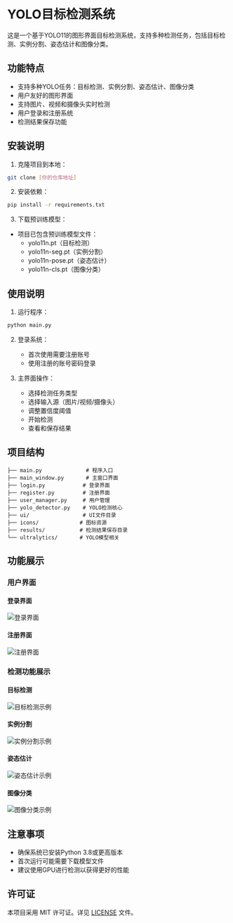 # YOLO目标检测系统

这是一个基于YOLO11的图形界面目标检测系统，支持多种检测任务，包括目标检测、实例分割、姿态估计和图像分类。

## 功能特点

- 支持多种YOLO任务：目标检测、实例分割、姿态估计、图像分类
- 用户友好的图形界面
- 支持图片、视频和摄像头实时检测
- 用户登录和注册系统
- 检测结果保存功能

## 安装说明

1. 克隆项目到本地：
```bash
git clone [你的仓库地址]
```

2. 安装依赖：
```bash
pip install -r requirements.txt
```

3. 下载预训练模型：
- 项目已包含预训练模型文件：
  - yolo11n.pt（目标检测）
  - yolo11n-seg.pt（实例分割）
  - yolo11n-pose.pt（姿态估计）
  - yolo11n-cls.pt（图像分类）

## 使用说明

1. 运行程序：
```bash
python main.py
```

2. 登录系统：
   - 首次使用需要注册账号
   - 使用注册的账号密码登录

3. 主界面操作：
   - 选择检测任务类型
   - 选择输入源（图片/视频/摄像头）
   - 调整置信度阈值
   - 开始检测
   - 查看和保存结果

## 项目结构

```
├── main.py              # 程序入口
├── main_window.py       # 主窗口界面
├── login.py            # 登录界面
├── register.py         # 注册界面
├── user_manager.py     # 用户管理
├── yolo_detector.py    # YOLO检测核心
├── ui/                 # UI文件目录
├── icons/             # 图标资源
├── results/           # 检测结果保存目录
└── ultralytics/       # YOLO模型相关
```

## 功能展示

### 用户界面
#### 登录界面
![登录界面](docs/images/login.png)

#### 注册界面
![注册界面](docs/images/register.png)

### 检测功能展示
#### 目标检测
![目标检测示例](docs/images/detection.png)

#### 实例分割
![实例分割示例](docs/images/segmentation.png)

#### 姿态估计
![姿态估计示例](docs/images/pose.png)

#### 图像分类
![图像分类示例](docs/images/classification.png)

## 注意事项

- 确保系统已安装Python 3.8或更高版本
- 首次运行可能需要下载模型文件
- 建议使用GPU进行检测以获得更好的性能

## 许可证

本项目采用 MIT 许可证。详见 [LICENSE](LICENSE) 文件。
